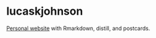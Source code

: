 # lucaskjohnson

[Personal website](https://lucaskjohnson.com) with Rmarkdown, distill, and postcards.
